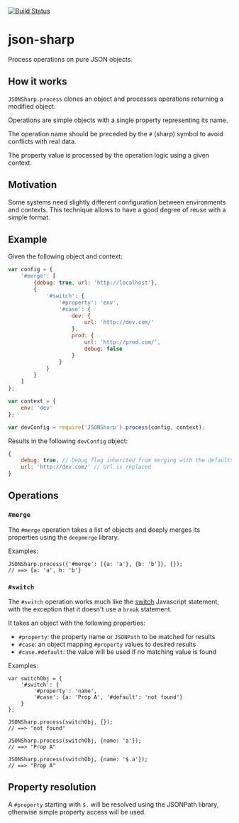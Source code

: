 [![Build Status](https://travis-ci.org/globocom/json-sharp.png?branch=master)](https://travis-ci.org/globocom/json-sharp)

json-sharp
==========

Process operations on pure JSON objects.


## How it works

`JSONSharp.process` clones an object and processes operations returning a
modified object.

Operations are simple objects with a single property representing its name.

The operation name should be preceded by the `#` (sharp) symbol to avoid
conflicts with real data.

The property value is processed by the operation logic using a given context.


## Motivation

Some systems need slightly different configuration between environments and
contexts. This technique allows to have a good degree of reuse with a simple
format.


## Example

Given the following object and context:

```js
var config = {
    '#merge': [
        {debug: true, url: 'http://localhost'},
        {
            '#switch': {
                '#property': 'env',
                '#case': {
                    dev: {
                        url: 'http://dev.com/'
                    },
                    prod: {
                        url: 'http://prod.com/',
                        debug: false
                    }
                }
            }
        }
    ]
};

var context = {
    env: 'dev'
};

var devConfig = require('JSONSharp').process(config, context);
```

Results in the following `devConfig` object:

```js
{
    debug: true, // Debug flag inherited from merging with the defaults
    url: 'http://dev.com/' // Url is replaced
}
```


## Operations

### `#merge`

The `#merge` operation takes a list of objects and deeply merges its properties
using the `deepmerge` library.

Examples:

```
JSONSharp.process({'#merge': [{a: 'a'}, {b: 'b']}, {});
// ==> {a: 'a', b: 'b'}
```


### `#switch`

The `#switch` operation works much like the [switch](https://developer.mozilla.org/en/docs/Web/JavaScript/Reference/Statements/switch) Javascript statement, with the exception that it doesn't
use a `break` statement.

It takes an object with the following properties:

* `#property`: the property name or `JSONPath` to be matched for results
* `#case`: an object mapping `#property` values to desired results
* `#case.#default`: the value will be used if no matching value is found

Examples:

```
var switchObj = {
    '#switch': {
        '#property': 'name',
        '#case': {a: 'Prop A', '#default': 'not found'}
    }
};

JSONSharp.process(switchObj, {});
// ==> "not found"

JSONSharp.process(switchObj, {name: 'a'});
// ==> "Prop A"

JSONSharp.process(switchObj, {name: '$.a'});
// ==> "Prop A"
```


## Property resolution

A `#property` starting with `$.` will be resolved using the JSONPath library,
otherwise simple property access will be used.
